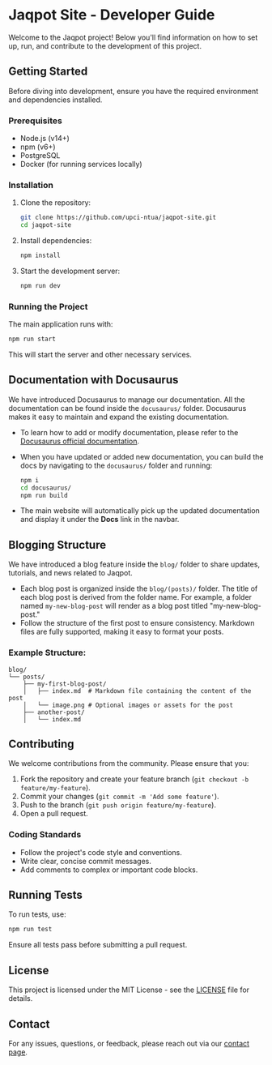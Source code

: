 
# Jaqpot Site - Developer Guide

Welcome to the Jaqpot project! Below you'll find information on how to set up, run, and contribute to the development of this project.

## Getting Started

Before diving into development, ensure you have the required environment and dependencies installed.

### Prerequisites

- Node.js (v14+)
- npm (v6+)
- PostgreSQL
- Docker (for running services locally)

### Installation

1. Clone the repository:

   ```bash
   git clone https://github.com/upci-ntua/jaqpot-site.git
   cd jaqpot-site
   ```

2. Install dependencies:

   ```bash
   npm install
   ```

3. Start the development server:

   ```bash
   npm run dev
   ```

### Running the Project

The main application runs with:

```bash
npm run start
```

This will start the server and other necessary services.

## Documentation with Docusaurus

We have introduced Docusaurus to manage our documentation. All the documentation can be found inside the `docusaurus/` folder. Docusaurus makes it easy to maintain and expand the existing documentation.

- To learn how to add or modify documentation, please refer to the [Docusaurus official documentation](https://docusaurus.io/docs).
- When you have updated or added new documentation, you can build the docs by navigating to the `docusaurus/` folder and running:

   ```bash
   npm i
   cd docusaurus/
   npm run build
   ```

- The main website will automatically pick up the updated documentation and display it under the **Docs** link in the navbar.

## Blogging Structure

We have introduced a blog feature inside the `blog/` folder to share updates, tutorials, and news related to Jaqpot.

- Each blog post is organized inside the `blog/(posts)/` folder. The title of each blog post is derived from the folder name. For example, a folder named `my-new-blog-post` will render as a blog post titled "my-new-blog-post."
- Follow the structure of the first post to ensure consistency. Markdown files are fully supported, making it easy to format your posts.

### Example Structure:
```plaintext
blog/
└── posts/
    ├── my-first-blog-post/
    │   ├── index.md  # Markdown file containing the content of the post
    │   └── image.png # Optional images or assets for the post
    ├── another-post/
    │   └── index.md
```

## Contributing

We welcome contributions from the community. Please ensure that you:

1. Fork the repository and create your feature branch (`git checkout -b feature/my-feature`).
2. Commit your changes (`git commit -m 'Add some feature'`).
3. Push to the branch (`git push origin feature/my-feature`).
4. Open a pull request.

### Coding Standards

- Follow the project's code style and conventions.
- Write clear, concise commit messages.
- Add comments to complex or important code blocks.

## Running Tests

To run tests, use:

```bash
npm run test
```

Ensure all tests pass before submitting a pull request.

## License

This project is licensed under the MIT License - see the [LICENSE](LICENSE) file for details.

## Contact

For any issues, questions, or feedback, please reach out via our [contact page](mailto:upci.ntua@gmail.com).
